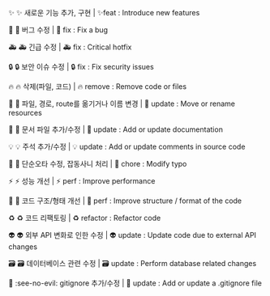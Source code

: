 ✨ :sparkles: 새로운 기능 추가, 구현 
| ✨feat : Introduce new features

🐛 :bug: 버그 수정 
| 🐛 fix : Fix a bug

🚑 :ambulance: 긴급 수정 
| 🚑 fix : Critical hotfix

🔒 :lock: 보안 이슈 수정 
| 🔒 fix : Fix security issues

🔥 :fire: 삭제(파일, 코드) 
| 🔥 remove : Remove code or files

🚛 :truck: 파일, 경로, route를 옮기거나 이름 변경 
| 🚛 update : Move or rename resources

📝 :memo: 문서 파일 추가/수정 
| 📝 update : Add or update documentation

💡 :bulb: 주석 추가/수정 
| 💡 update : Add or update comments in source code

🧹 :broom: 단순오타 수정, 잡동사니 처리 
| 🧹 chore : Modify typo

⚡ :zap: 성능 개선 
| ⚡ perf : Improve performance

🎨 :art: 코드 구조/형태 개선 
| 🎨 perf : Improve structure / format of the code

♻️ :recycle: 코드 리팩토링 
| ♻️ refactor : Refactor code

👽 :alien: 외부 API 변화로 인한 수정 
| 👽 update : Update code due to external API changes

🗃️ :card_file_box: 데이터베이스 관련 수정 
| 🗃️ update : Perform database related changes

🙈 :see-no-evil: gitignore 추가/수정 
| 🙈 update : Add or update a .gitignore file
